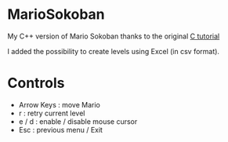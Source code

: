 MarioSokoban
============

My C++ version of Mario Sokoban thanks to the original [C tutorial](https://openclassrooms.com/fr/courses/19980-apprenez-a-programmer-en-c/18709-tp-mario-sokoban)

I added the possibility to create levels using Excel (in csv format).

Controls
============
- Arrow Keys : move Mario
- r : retry current level
- e / d : enable / disable mouse cursor
- Esc : previous menu / Exit

